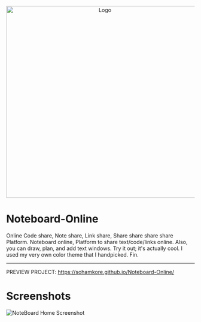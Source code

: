 <p align="center">
  <img src="https://github.com/SohamKore/Noteboard-Online/blob/assets/Logo/logo.png" width="512" height="512" alt="Logo">
</p>

# Noteboard-Online
Online Code share, Note share, Link share, Share share share share Platform. Noteboard online, Platform to share text/code/links online. Also, you can draw, plan, and add text windows. Try it out; it's actually cool. I used my very own color theme that I handpicked. Fin.
<hr>

PREVIEW PROJECT: 
https://sohamkore.github.io/Noteboard-Online/

# Screenshots
![NoteBoard Home Screenshot](https://github.com/SohamKore/Noteboard-Online/assets/119067189/b85401f6-e5d9-4867-b8a2-60c47be0cfe2)
